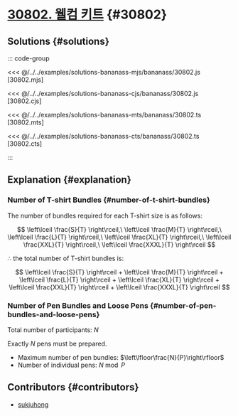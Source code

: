# [30802. 웰컴 키트](https://www.acmicpc.net/problem/30802) {#30802}

## Solutions {#solutions}

::: code-group

<<< @/../../examples/solutions-bananass-mjs/bananass/30802.js [30802.mjs]

<<< @/../../examples/solutions-bananass-cjs/bananass/30802.js [30802.cjs]

<<< @/../../examples/solutions-bananass-mts/bananass/30802.ts [30802.mts]

<<< @/../../examples/solutions-bananass-cts/bananass/30802.ts [30802.cts]

:::

## Explanation {#explanation}

### Number of T-shirt Bundles {#number-of-t-shirt-bundles}

The number of bundles required for each T-shirt size is as follows:

$$
\left\lceil \frac{S}{T} \right\rceil,\
\left\lceil \frac{M}{T} \right\rceil,\
\left\lceil \frac{L}{T} \right\rceil,\
\left\lceil \frac{XL}{T} \right\rceil,\
\left\lceil \frac{XXL}{T} \right\rceil,\
\left\lceil \frac{XXXL}{T} \right\rceil
$$

$\therefore$ the total number of T-shirt bundles is:

$$
\left\lceil \frac{S}{T} \right\rceil +
\left\lceil \frac{M}{T} \right\rceil +
\left\lceil \frac{L}{T} \right\rceil +
\left\lceil \frac{XL}{T} \right\rceil +
\left\lceil \frac{XXL}{T} \right\rceil +
\left\lceil \frac{XXXL}{T} \right\rceil
$$

### Number of Pen Bundles and Loose Pens {#number-of-pen-bundles-and-loose-pens}

Total number of participants: $N$  

Exactly $N$ pens must be prepared.

- Maximum number of pen bundles: $\left\lfloor\frac{N}{P}\right\rfloor$
- Number of individual pens: $N\bmod P$

## Contributors {#contributors}

- [sukjuhong](https://github.com/sukjuhong)
